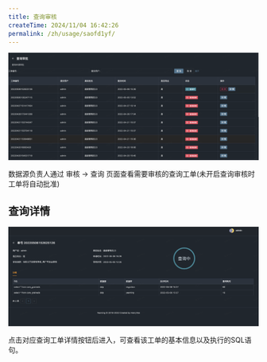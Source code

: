 ```yaml
---
title: 查询审核
createTime: 2024/11/04 16:42:26
permalink: /zh/usage/saofd1yf/
---
```


![](/images/query07.png)

数据源负责人通过 审核 -> 查询 页面查看需要审核的查询工单(未开启查询审核时工单将自动批准)

## 查询详情

![](/images/query08.png)

点击对应查询工单详情按钮后进入，可查看该工单的基本信息以及执行的SQL语句。